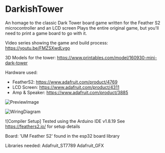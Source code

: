 # DarkishTower
An homage to the classic Dark Tower board game written for the Feather S2 microcontroller and an LCD screen
Plays the entire original game, but you'll need to print a game board to go with it.

Video series showing the game and build process:
https://youtu.be/FMZSXwdLvgo

3D Models for the tower:
https://www.printables.com/model/160930-mini-dark-tower

Hardware used:
* FeatherS2: https://www.adafruit.com/product/4769
* LCD Screen: https://www.adafruit.com/product/4311
* Amp & Speaker: https://www.adafruit.com/product/3885

![PreviewImage](https://github.com/mighty-bean/DarkishTower/blob/main/dark_tower_preview.jpg)

![WiringDiagram](DT_Wiring.png)

![Compiler Setup]
Tested using the Arduino IDE v1.8.19
See https://feathers2.io/ for setup details

Board: 
'UM Feather S2' found in the esp32 board library

Libraries needed:
Adafruit_ST7789
Adafruit_GFX

